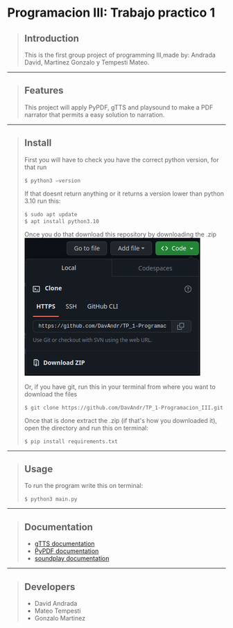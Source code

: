 # Programacion III: Trabajo practico 1

>## **Introduction**
>This is the first group project of programming III,made by: Andrada David, Martinez Gonzalo y Tempesti Mateo.
---
>## **Features**
>This project will apply PyPDF, gTTS and playsound to make a PDF narrator that permits a easy solution to narration.
---
>## **Install**
>First you will have to check you have the correct python version, for that run
>```console
>$ python3 –version
>```
>If that doesnt return anything or it returns a version lower than python 3.10 run this:
>```console
>$ sudo apt update
>$ apt install python3.10
>```
>Once you do that download this repository by downloading the .zip
>![the .zip is in the code tab](img1.png)
>
>Or, if you have git, run this in your terminal from where you want to download the files
>```console
>$ git clone https://github.com/DavAndr/TP_1-Programacion_III.git
>```
>Once that is done extract the .zip (if that's how you downloaded it), open the directory and run this on terminal:
>```console
>$ pip install requirements.txt
>```
---
>## **Usage**
>To run the program write this on terminal:
>```console
>$ python3 main.py
>```
---
>## **Documentation**
>- [gTTS documentation](http://gtts.readthedocs.org/)
>- [PyPDF documentation](https://pypdf.readthedocs.io/en/stable/)
>- [soundplay documentation](https://pypi.org/project/playsound/)
---
>## **Developers**
>- David Andrada
>- Mateo Tempesti
>- Gonzalo Martinez